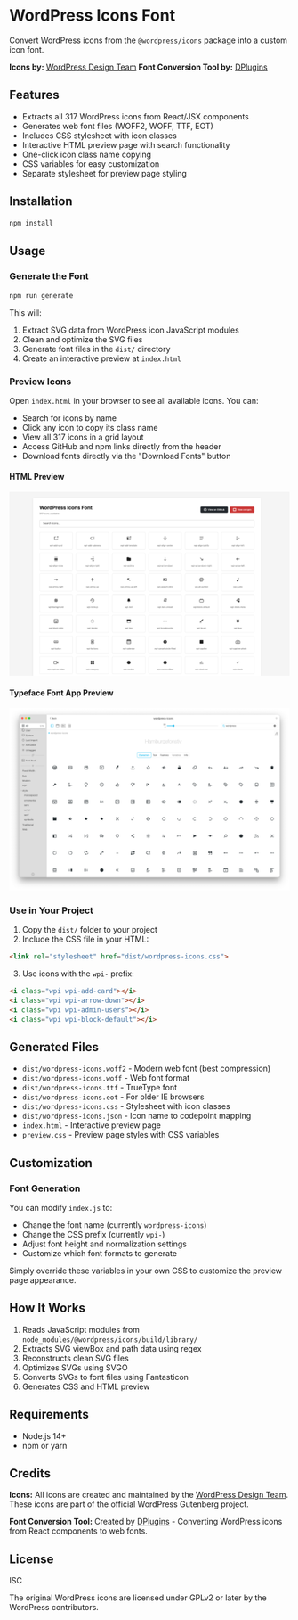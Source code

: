 # WordPress Icons Font

Convert WordPress icons from the `@wordpress/icons` package into a custom icon font.

**Icons by:** [WordPress Design Team](https://github.com/WordPress/gutenberg/tree/trunk/packages/icons)
**Font Conversion Tool by:** [DPlugins](https://dplugins.com)

## Features

- Extracts all 317 WordPress icons from React/JSX components
- Generates web font files (WOFF2, WOFF, TTF, EOT)
- Includes CSS stylesheet with icon classes
- Interactive HTML preview page with search functionality
- One-click icon class name copying
- CSS variables for easy customization
- Separate stylesheet for preview page styling

## Installation

```bash
npm install
```

## Usage

### Generate the Font

```bash
npm run generate
```

This will:
1. Extract SVG data from WordPress icon JavaScript modules
2. Clean and optimize the SVG files
3. Generate font files in the `dist/` directory
4. Create an interactive preview at `index.html`

### Preview Icons

Open `index.html` in your browser to see all available icons. You can:
- Search for icons by name
- Click any icon to copy its class name
- View all 317 icons in a grid layout
- Access GitHub and npm links directly from the header
- Download fonts directly via the "Download Fonts" button

#### HTML Preview

![alt text](preview/preview.png)

#### Typeface Font App Preview

![alt text](preview/preview-in-font-app.png)

### Use in Your Project

1. Copy the `dist/` folder to your project
2. Include the CSS file in your HTML:

```html
<link rel="stylesheet" href="dist/wordpress-icons.css">
```

3. Use icons with the `wpi-` prefix:

```html
<i class="wpi wpi-add-card"></i>
<i class="wpi wpi-arrow-down"></i>
<i class="wpi wpi-admin-users"></i>
<i class="wpi wpi-block-default"></i>
```

## Generated Files

- `dist/wordpress-icons.woff2` - Modern web font (best compression)
- `dist/wordpress-icons.woff` - Web font format
- `dist/wordpress-icons.ttf` - TrueType font
- `dist/wordpress-icons.eot` - For older IE browsers
- `dist/wordpress-icons.css` - Stylesheet with icon classes
- `dist/wordpress-icons.json` - Icon name to codepoint mapping
- `index.html` - Interactive preview page
- `preview.css` - Preview page styles with CSS variables

## Customization

### Font Generation

You can modify `index.js` to:
- Change the font name (currently `wordpress-icons`)
- Change the CSS prefix (currently `wpi-`)
- Adjust font height and normalization settings
- Customize which font formats to generate


Simply override these variables in your own CSS to customize the preview page appearance.

## How It Works

1. Reads JavaScript modules from `node_modules/@wordpress/icons/build/library/`
2. Extracts SVG viewBox and path data using regex
3. Reconstructs clean SVG files
4. Optimizes SVGs using SVGO
5. Converts SVGs to font files using Fantasticon
6. Generates CSS and HTML preview

## Requirements

- Node.js 14+
- npm or yarn

## Credits

**Icons:** All icons are created and maintained by the [WordPress Design Team](https://github.com/WordPress/gutenberg/tree/trunk/packages/icons). These icons are part of the official WordPress Gutenberg project.

**Font Conversion Tool:** Created by [DPlugins](https://dplugins.com) - Converting WordPress icons from React components to web fonts.

## License

ISC

The original WordPress icons are licensed under GPLv2 or later by the WordPress contributors.
